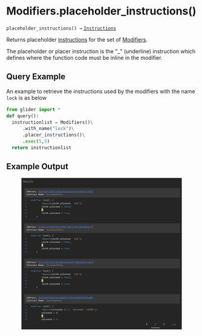 # Modifiers.placeholder\_instructions()

`placeholder_instructions() →` [`Instructions`](../instructions/)

Returns placeholder [instructions](../instructions/) for the set of [Modifiers](../callables/modifiers/).

The placeholder or placer instruction is the "\_" (underline) instruction which defines where the function code must be inline in the modifier.

## Query Example

An example to retrieve the instructions used by the modifiers with the name `lock` is as below

```python
from glider import *
def query():
  instructionlist = Modifiers()\
      .with_name("lock")\
      .placer_instructions()\
      .exec(5,5)
  return instructionlist
```

## Example Output

<figure><img src="../../.gitbook/assets/image (100).png" alt=""><figcaption></figcaption></figure>
